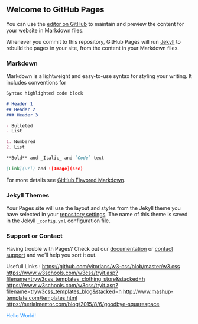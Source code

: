 ## Welcome to GitHub Pages

You can use the [editor on GitHub](https://github.com/JostTim/CV_projects/edit/master/README.md) to maintain and preview the content for your website in Markdown files.

Whenever you commit to this repository, GitHub Pages will run [Jekyll](https://jekyllrb.com/) to rebuild the pages in your site, from the content in your Markdown files.

### Markdown

Markdown is a lightweight and easy-to-use syntax for styling your writing. It includes conventions for

```markdown
Syntax highlighted code block

# Header 1
## Header 2
### Header 3

- Bulleted
- List

1. Numbered
2. List

**Bold** and _Italic_ and `Code` text

[Link](url) and ![Image](src)
```

For more details see [GitHub Flavored Markdown](https://guides.github.com/features/mastering-markdown/).

### Jekyll Themes

Your Pages site will use the layout and styles from the Jekyll theme you have selected in your [repository settings](https://github.com/JostTim/CV_projects/settings). The name of this theme is saved in the Jekyll `_config.yml` configuration file.

### Support or Contact

Having trouble with Pages? Check out our [documentation](https://docs.github.com/categories/github-pages-basics/) or [contact support](https://github.com/contact) and we’ll help you sort it out.

Usefull Links :
https://github.com/vitorlans/w3-css/blob/master/w3.css
https://www.w3schools.com/w3css/tryit.asp?filename=tryw3css_templates_clothing_store&stacked=h
https://www.w3schools.com/w3css/tryit.asp?filename=tryw3css_templates_blog&stacked=h
http://www.mashup-template.com/templates.html
https://serialmentor.com/blog/2015/8/6/goodbye-squarespace
<html>
  
<p style="color:DodgerBlue;">Hello World!</p>

</html>
